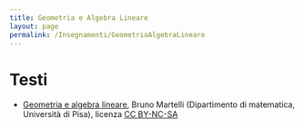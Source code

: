 ```yaml
---
title: Geometria e Algebra Lineare
layout: page
permalink: /Insegnamenti/GeometriaAlgebraLineare
--- 
```


# Testi
* [Geometria e algebra lineare](https://people.dm.unipi.it/martelli/Alg%20Lin.pdf), Bruno Martelli (Dipartimento di matematica, Università di Pisa), licenza [CC BY-NC-SA](https://creativecommons.org/licenses/by-nc-sa/4.0/)
